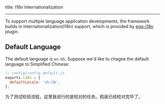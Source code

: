 title: I18n Internationalization

---
To support multiple language application developments, the framework builds in Internationalization(I18n) support, which is provided by [egg-i18n](https://github.com/eggjs/egg-i18n) plugin.

## Default Language

The default language is `en-US`. Suppose we'd like to chagne the default language to Simplified Chinese:

```js
// config/config.default.js
exports.i18n = {
  defaultLocale: 'zh-CN',
};
```

为了测试检验流程，这里我进行的是校对的任务。假装已经校对完毕了。